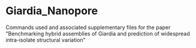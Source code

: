 # Giardia_Nanopore
Commands used and associated supplementary files for the paper "Benchmarking hybrid assemblies of Giardia and prediction of widespread intra-isolate structural variation"
